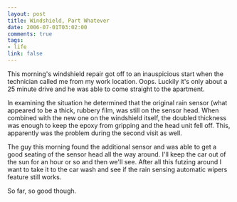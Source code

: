 ```yaml
--- 
layout: post
title: Windshield, Part Whatever
date: 2006-07-01T03:02:00
comments: true
tags:
- life
link: false
---
```

This morning's windshield repair got off to an inauspicious start when the technician called me from my work location. Oops. Luckily it's only about a 25 minute drive and he was able to come straight to the apartment.

In examining the situation he determined that the original rain sensor (what appeared to be a thick, rubbery film, was still on the sensor head. When combined with the new one on the windshield itself, the doubled thickness was enough to keep the epoxy from gripping and the head unit fell off. This, apparently was the problem during the second visit as well.

The guy this morning found the additional sensor and was able to get a good seating of the sensor head all the way around. I'll keep the car out of the sun for an hour or so and then we'll see. After all this futzing around I want to take it to the car wash and see if the rain sensing automatic wipers feature still works.

So far, so good though.
